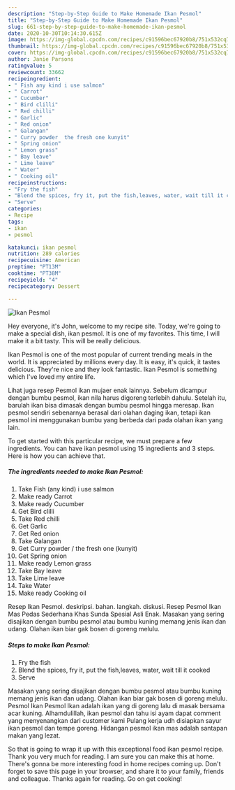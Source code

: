 ```yaml
---
description: "Step-by-Step Guide to Make Homemade Ikan Pesmol"
title: "Step-by-Step Guide to Make Homemade Ikan Pesmol"
slug: 661-step-by-step-guide-to-make-homemade-ikan-pesmol
date: 2020-10-30T10:14:30.615Z
image: https://img-global.cpcdn.com/recipes/c91596bec67920b8/751x532cq70/ikan-pesmol-recipe-main-photo.jpg
thumbnail: https://img-global.cpcdn.com/recipes/c91596bec67920b8/751x532cq70/ikan-pesmol-recipe-main-photo.jpg
cover: https://img-global.cpcdn.com/recipes/c91596bec67920b8/751x532cq70/ikan-pesmol-recipe-main-photo.jpg
author: Janie Parsons
ratingvalue: 5
reviewcount: 33662
recipeingredient:
- " Fish any kind i use salmon"
- " Carrot"
- " Cucumber"
- " Bird clilli"
- " Red chilli"
- " Garlic"
- " Red onion"
- " Galangan"
- " Curry powder  the fresh one kunyit"
- " Spring onion"
- " Lemon grass"
- " Bay leave"
- " Lime leave"
- " Water"
- " Cooking oil"
recipeinstructions:
- "Fry the fish"
- "Blend the spices, fry it, put the fish,leaves, water, wait till it cooked"
- "Serve"
categories:
- Recipe
tags:
- ikan
- pesmol

katakunci: ikan pesmol 
nutrition: 289 calories
recipecuisine: American
preptime: "PT13M"
cooktime: "PT38M"
recipeyield: "4"
recipecategory: Dessert

---
```



![Ikan Pesmol](https://img-global.cpcdn.com/recipes/c91596bec67920b8/751x532cq70/ikan-pesmol-recipe-main-photo.jpg)

Hey everyone, it's John, welcome to my recipe site. Today, we're going to make a special dish, ikan pesmol. It is one of my favorites. This time, I will make it a bit tasty. This will be really delicious.

Ikan Pesmol is one of the most popular of current trending meals in the world. It is appreciated by millions every day. It is easy, it's quick, it tastes delicious. They're nice and they look fantastic. Ikan Pesmol is something which I've loved my entire life.

Lihat juga resep Pesmol ikan mujaer enak lainnya. Sebelum dicampur dengan bumbu pesmol, ikan nila harus digoreng terlebih dahulu. Setelah itu, barulah ikan bisa dimasak dengan bumbu pesmol hingga meresap. Ikan pesmol sendiri sebenarnya berasal dari olahan daging ikan, tetapi ikan pesmol ini menggunakan bumbu yang berbeda dari pada olahan ikan yang lain.


To get started with this particular recipe, we must prepare a few ingredients. You can have ikan pesmol using 15 ingredients and 3 steps. Here is how you can achieve that.

<!--inarticleads1-->

##### The ingredients needed to make Ikan Pesmol:

1. Take  Fish (any kind) i use salmon
1. Make ready  Carrot
1. Make ready  Cucumber
1. Get  Bird clilli
1. Take  Red chilli
1. Get  Garlic
1. Get  Red onion
1. Take  Galangan
1. Get  Curry powder / the fresh one (kunyit)
1. Get  Spring onion
1. Make ready  Lemon grass
1. Take  Bay leave
1. Take  Lime leave
1. Take  Water
1. Make ready  Cooking oil


Resep Ikan Pesmol. deskripsi. bahan. langkah. diskusi. Resep Pesmol Ikan Mas Pedas Sederhana Khas Sunda Spesial Asli Enak. Masakan yang sering disajikan dengan bumbu pesmol atau bumbu kuning memang jenis ikan dan udang. Olahan ikan biar gak bosen di goreng melulu. 

<!--inarticleads2-->

##### Steps to make Ikan Pesmol:

1. Fry the fish
1. Blend the spices, fry it, put the fish,leaves, water, wait till it cooked
1. Serve


Masakan yang sering disajikan dengan bumbu pesmol atau bumbu kuning memang jenis ikan dan udang. Olahan ikan biar gak bosen di goreng melulu. Pesmol Ikan Pesmol Ikan adalah ikan yang di goreng lalu di masak bersama acar kuning. Alhamdulillah, ikan pesmol dan tahu isi ayam dapat comment yang menyenangkan dari customer kami Pulang kerja udh disiapkan sayur ikan pesmol dan tempe goreng. Hidangan pesmol ikan mas adalah santapan makan yang lezat. 

So that is going to wrap it up with this exceptional food ikan pesmol recipe. Thank you very much for reading. I am sure you can make this at home. There's gonna be more interesting food in home recipes coming up. Don't forget to save this page in your browser, and share it to your family, friends and colleague. Thanks again for reading. Go on get cooking!
